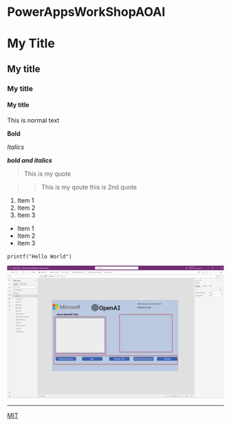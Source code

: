 # PowerAppsWorkShopAOAI
# My Title
## My title
### My title
#### My title

This is normal text

**Bold**

_Italics_

***bold and italics***

> This is my quote 

>> This is my qoute
>> this is 2nd quote 

1. Item 1
2. Item 2
3. Item 3

- Item 1
- Item 2
- Item 3
```
printf("Hello World")
```
![PowerApps Canvas](<images/01 Power Apps Canvas Controls.png>)
*** 

[MIT](http://web.mit.edu)




